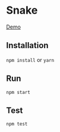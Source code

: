 # Snake
[Demo](https://vlemert.github.io/snake/)

## Installation
`npm install` or `yarn`

## Run
`npm start`

## Test
`npm test`
